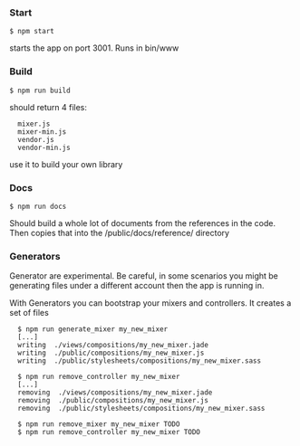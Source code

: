
### Start

`$ npm start`

starts the app on port 3001. Runs in bin/www


### Build

`$ npm run build`

should return 4 files:

```
  mixer.js
  mixer-min.js
  vendor.js
  vendor-min.js
```

use it to build your own library

### Docs

`$ npm run docs`

Should build a whole lot of documents from the references in the code. Then copies that into the /public/docs/reference/ directory


### Generators

Generator are experimental. Be careful, in some scenarios you might be generating files under a different account then the app is running in.

With Generators you can bootstrap your mixers and controllers. It creates a set of files

```
  $ npm run generate_mixer my_new_mixer
  [...]
  writing  ./views/compositions/my_new_mixer.jade
  writing  ./public/compositions/my_new_mixer.js
  writing  ./public/stylesheets/compositions/my_new_mixer.sass

  $ npm run remove_controller my_new_mixer
  [...]
  removing  ./views/compositions/my_new_mixer.jade
  removing  ./public/compositions/my_new_mixer.js
  removing  ./public/stylesheets/compositions/my_new_mixer.sass

  $ npm run remove_mixer my_new_mixer TODO
  $ npm run remove_controller my_new_mixer TODO
```

